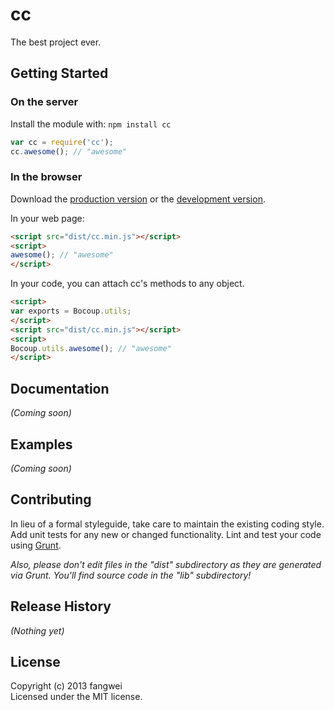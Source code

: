# cc

The best project ever.

## Getting Started
### On the server
Install the module with: `npm install cc`

```javascript
var cc = require('cc');
cc.awesome(); // "awesome"
```

### In the browser
Download the [production version][min] or the [development version][max].

[min]: https://raw.github.com/fangwei/cc/master/dist/cc.min.js
[max]: https://raw.github.com/fangwei/cc/master/dist/cc.js

In your web page:

```html
<script src="dist/cc.min.js"></script>
<script>
awesome(); // "awesome"
</script>
```

In your code, you can attach cc's methods to any object.

```html
<script>
var exports = Bocoup.utils;
</script>
<script src="dist/cc.min.js"></script>
<script>
Bocoup.utils.awesome(); // "awesome"
</script>
```

## Documentation
_(Coming soon)_

## Examples
_(Coming soon)_

## Contributing
In lieu of a formal styleguide, take care to maintain the existing coding style. Add unit tests for any new or changed functionality. Lint and test your code using [Grunt](http://gruntjs.com/).

_Also, please don't edit files in the "dist" subdirectory as they are generated via Grunt. You'll find source code in the "lib" subdirectory!_

## Release History
_(Nothing yet)_

## License
Copyright (c) 2013 fangwei  
Licensed under the MIT license.

